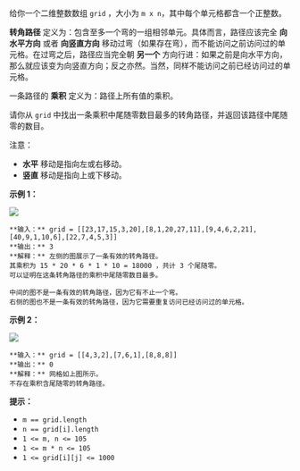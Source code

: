 给你一个二维整数数组 `grid` ，大小为 `m x n`，其中每个单元格都含一个正整数。

**转角路径** 定义为：包含至多一个弯的一组相邻单元。具体而言，路径应该完全 **向水平方向** 或者 **向竖直方向**
移动过弯（如果存在弯），而不能访问之前访问过的单元格。在过弯之后，路径应当完全朝 **另一个**
方向行进：如果之前是向水平方向，那么就应该变为向竖直方向；反之亦然。当然，同样不能访问之前已经访问过的单元格。

一条路径的 **乘积** 定义为：路径上所有值的乘积。

请你从 `grid` 中找出一条乘积中尾随零数目最多的转角路径，并返回该路径中尾随零的数目。

注意：

  * **水平** 移动是指向左或右移动。
  * **竖直** 移动是指向上或下移动。



**示例 1：**

![](https://assets.leetcode.com/uploads/2022/03/23/ex1new2.jpg)

    
    
    **输入：** grid = [[23,17,15,3,20],[8,1,20,27,11],[9,4,6,2,21],[40,9,1,10,6],[22,7,4,5,3]]
    **输出：** 3
    **解释：** 左侧的图展示了一条有效的转角路径。
    其乘积为 15 * 20 * 6 * 1 * 10 = 18000 ，共计 3 个尾随零。
    可以证明在这条转角路径的乘积中尾随零数目最多。
    
    中间的图不是一条有效的转角路径，因为它有不止一个弯。
    右侧的图也不是一条有效的转角路径，因为它需要重复访问已经访问过的单元格。
    

**示例 2：**

![](https://assets.leetcode.com/uploads/2022/03/25/ex2.jpg)

    
    
    **输入：** grid = [[4,3,2],[7,6,1],[8,8,8]]
    **输出：** 0
    **解释：** 网格如上图所示。
    不存在乘积含尾随零的转角路径。
    



**提示：**

  * `m == grid.length`
  * `n == grid[i].length`
  * `1 <= m, n <= 105`
  * `1 <= m * n <= 105`
  * `1 <= grid[i][j] <= 1000`

